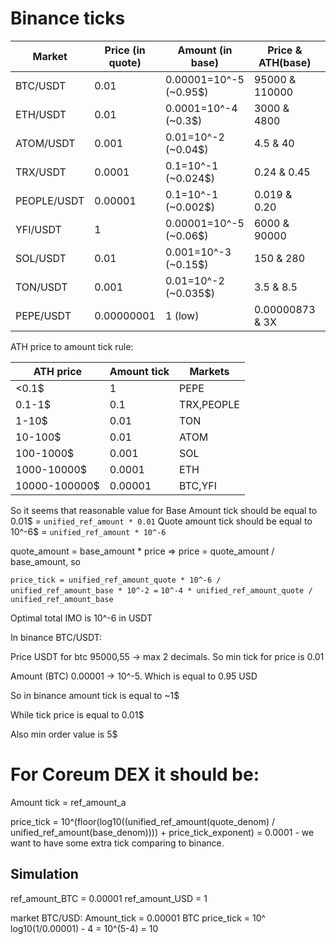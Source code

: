 # Binance ticks


| Market      | Price (in quote) | Amount (in base)          | Price & ATH(base) | Total (in quote) |
| ----------- | ---------------- | ------------------------- | ----------------- | ---------------- |
| BTC/USDT    | 0.01             | 0.00001=10^-5   (~0.95$)  | 95000 & 110000    | 10^-7            |
| ETH/USDT    | 0.01             | 0.0001=10^-4    (~0.3$)   | 3000  & 4800      | 0.000001=10^-6   |
| ATOM/USDT   | 0.001            | 0.01=10^-2      (~0.04$)  | 4.5   & 40        | 0.00001=10^-5    |
| TRX/USDT    | 0.0001           | 0.1=10^-1       (~0.024$) | 0.24  & 0.45      | 0.00001=10^-5    |
| PEOPLE/USDT | 0.00001          | 0.1=10^-1       (~0.002$) | 0.019  & 0.20     | 0.000001=10^-6   |
| YFI/USDT    | 1                | 0.00001=10^-5   (~0.06$)  | 6000  & 90000     | 0.00001=10^-5    |
| SOL/USDT    | 0.01             | 0.001=10^-3     (~0.15$)  | 150   & 280       | 0.00001=10^-5    |
| TON/USDT    | 0.001            | 0.01=10^-2      (~0.035$) | 3.5   & 8.5       | 0.0001=10^-4     |
| PEPE/USDT   | 0.00000001       | 1               (low)     | 0.00000873 & 3X   | 10^-8            |


ATH price to amount tick rule:

| ATH price     | Amount tick | Markets |
| ------------- | ----------- |---------
| <0.1$         | 1           | PEPE
| 0.1-1$        | 0.1         | TRX,PEOPLE
| 1-10$         | 0.01        | TON
| 10-100$       | 0.01        | ATOM
| 100-1000$     | 0.001       | SOL
| 1000-10000$   | 0.0001      | ETH
| 10000-100000$ | 0.00001     | BTC,YFI

So it seems that reasonable value for Base Amount tick should be equal to 0.01$ = `unified_ref_amount * 0.01`
Quote amount tick should be equal to 10^-6$ = `unified_ref_amount * 10^-6`

quote_amount = base_amount * price => price = quote_amount / base_amount, so 

`price_tick = unified_ref_amount_quote * 10^-6 / unified_ref_amount_base * 10^-2 =`
`10^-4 * unified_ref_amount_quote / unified_ref_amount_base`

Optimal total IMO is 10^-6 in USDT

In binance BTC/USDT:

Price USDT for btc 95000,55 -> max 2 decimals. So min tick for price is 0.01

Amount (BTC) 0.00001 -> 10^-5. Which is equal to 0.95 USD

So in binance amount tick is equal to ~1$

While tick price is equal to 0.01$

Also min order value is 5$


# For Coreum DEX it should be:

Amount tick = ref_amount_a

price_tick = 10^(floor(log10((unified_ref_amount(quote_denom) / unified_ref_amount(base_denom)))) + price_tick_exponent) = 0.0001 - we want to have some extra tick comparing to binance.

## Simulation

ref_amount_BTC = 0.00001
ref_amount_USD = 1

market BTC/USD:
Amount_tick = 0.00001 BTC
price_tick = 10^ log10(1/0.00001) - 4 = 10^(5-4) = 10